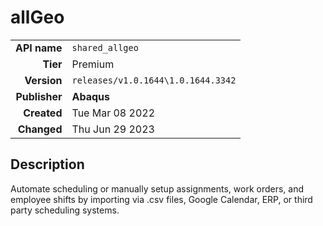 # allGeo
| | |
|-:|-|
|**API name**|`shared_allgeo`|
|**Tier**|Premium|
|**Version**|`releases/v1.0.1644\1.0.1644.3342`|
|**Publisher**|**Abaqus**|
|**Created**|Tue Mar 08 2022|
|**Changed**|Thu Jun 29 2023|

## Description
Automate scheduling or manually setup assignments, work orders, and employee shifts by importing via .csv files, Google Calendar, ERP, or third party scheduling systems.
